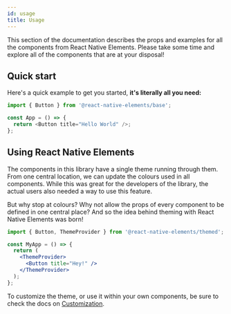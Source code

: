 ```yaml
---
id: usage
title: Usage
---
```


This section of the documentation describes the props and examples for all the
components from React Native Elements. Please take some time and explore all of the components that are at your disposal!

## Quick start

Here's a quick example to get you started, **it's literally all you need:**

```ts
import { Button } from '@react-native-elements/base';

const App = () => {
  return <Button title="Hello World" />;
};
```

## Using React Native Elements

The components in this library have a single theme running through them. From
one central location, we can update the colours used in all components. While
this was great for the developers of the library, the actual users also needed a
way to use this feature.

But why stop at colours? Why not allow the props of every component to be
defined in one central place? And so the idea behind theming with React Native
Elements was born!

```jsx
import { Button, ThemeProvider } from '@react-native-elements/themed';

const MyApp = () => {
  return (
    <ThemeProvider>
      <Button title="Hey!" />
    </ThemeProvider>
  );
};
```

To customize the theme, or use it within your own components, be sure to check
the docs on [Customization](customization.md).
